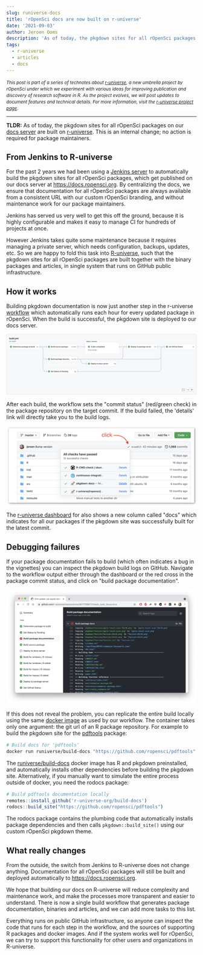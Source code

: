 ```yaml
---
slug: runiverse-docs
title: 'rOpenSci docs are now built on r-universe'
date: '2021-09-03'
author: Jeroen Ooms
description: 'As of today, the pkgdown sites for all rOpenSci packages on our docs server are built on R-universe.'
tags:
  - r-universe
  - articles
  - docs
---
```


<small><em>This post is part of a series of technotes about [r-universe](https://r-universe.dev), a new umbrella project by rOpenSci under which we experiment with various ideas for improving publication and discovery of research software in R.
As the project evolves, we will post updates to document features and technical details.
For more information, visit the [r-universe project page](/r-universe/).</em></small>

---



__TLDR:__ As of today, the pkgdown sites for all rOpenSci packages on our [docs server](https://docs.ropensci.org/) are built on [r-universe](https://ropensci.r-universe.dev). This is an internal change; no action is required for package maintainers.


## From Jenkins to R-universe

For the past 2 years we had been using a [Jenkins server](/blog/2019/06/07/ropensci-docs/) to automatically build the pkgdown sites for all rOpenSci packages, which get published on our docs server at https://docs.ropensci.org. By centralizing the docs, we ensure that documentation for all rOpenSci packages are always available from a consistent URL with our custom rOpenSci branding, and without maintenance work for our package maintainers.

Jenkins has served us very well to get this off the ground, because it is highly configurable and makes it easy to manage CI for hundreds of projects at once.

However Jenkins takes quite some maintenance because it requires managing a private server, which needs configuration, backups, updates, etc. So we are happy to fold this task into [R-universe](https://ropensci.r-universe.dev/), such that the pkgdown sites for all rOpenSci packages are built together with the binary packages and articles, in single system that runs on GitHub public infrastructure. 

## How it works

Building pkgdown documentation is now just another step in the r-universe [workflow](https://github.com/r-universe/ropensci/blob/master/.github/workflows/build.yml) which automatically runs each hour for every updated package in rOpenSci. When the build is successful, the pkgdown site is deployed to our docs server. 

[![Screenshot of the diagram of steps in the R-universe workflow. The steps are building package source, building and deploying the GitHub documentation, setting the GitHub commit status.](wf1.png)](https://github.com/r-universe/ropensci/actions/runs/1193900365)

After each build, the workflow sets the "commit status" (red/green check) in the package repository on the target commit. If the build failed, the 'details' link will directly take you to the build logs.

![Screenshot of a GitHub repository after clicking on the green arrow next to the hash of the latest commit. This opened a small card with different checks including the docs building status.](status2.png)

The [r-universe dashboard](https://ropensci.r-universe.dev/ui#builds) for also shows a new column called "docs" which indicates for all our packages if the pkgdown site was successfully built for the latest commit.

## Debugging failures

If your package documentation fails to build (which often indicates a bug in the vignettes) you can inspect the pkgdown build logs on GitHub. Navigate to the workflow output either through the dashboard or the red cross in the package commit status, and click on "build package documentation".

[![failed-build-screenshot](fail.png)](https://github.com/r-universe/ropensci/runs/3477708871?check_suite_focus=true)

If this does not reveal the problem, you can replicate the entire build locally using the same [docker image](https://github.com/r-universe-org/build-docs) as used by our workflow. The container takes only one argument: the git url of an R package repository. For example to build the pkgdown site for the [pdftools](https://docs.ropensci.org/pdftools) package:

```sh
# Build docs for 'pdftools'
docker run runiverse/build-docs "https://github.com/ropensci/pdftools"
```

The [runiverse/build-docs](https://github.com/r-universe-org/build-docs) docker image has R and pkgdown preinstalled, and automatically installs other dependencies before building the pkgdown site. Alternatively, if you manually want to simulate the entire process outside of docker, you need the rodocs package:

```r
# Build pdftools documentation locally
remotes::install_github('r-universe-org/build-docs')
rodocs::build_site("https://github.com/ropensci/pdftools")
```

The rodocs package contains the plumbing code that automatically installs package dependencies and then calls `pkgdown::build_site()` using our custom rOpenSci pkgdown theme.

## What really changes

From the outside, the switch from Jenkins to R-universe does not change anything. Documentation for all rOpenSci packages will still be built and deployed automatically to https://docs.ropensci.org.

We hope that building our docs on R-universe will reduce complexity and maintenance work, and make the processes more transparent and easier to understand. There is now a single build workflow that generates package documentation, binaries and articles, and we can add more tasks to this list.

Everything runs on public GitHub infrastructure, so anyone can inspect the code that runs for each step in the workflow, and the sources of supporting R packages and docker images. And if the system works well for rOpenSci, we can try to support this functionality for other users and organizations in R-universe.

<script>
window.onload=function(){
    var img = $("img[src$='wf1.png']");
    img.mouseover(x => img.attr('src','wf2.png')).mouseout(x => img.attr('src','wf1.png'));
}
</script>
